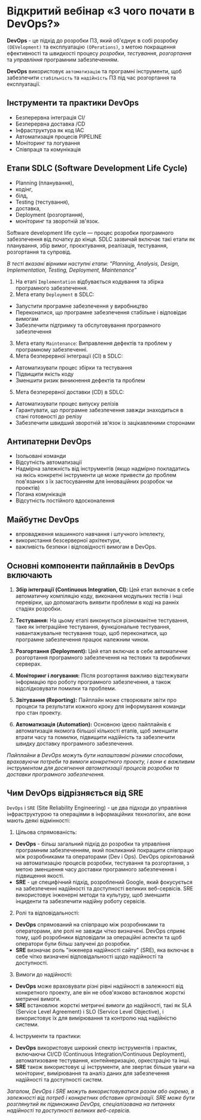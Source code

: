 # Відкритий вебінар «З чого почати в DevOps?»

**DevOps** - це підхід до розробки ПЗ, який об'єднує в собі розробку `(DEVelopment)` та експлуатацію `(OPerations)`, з метою покращення ефективності та швидкості процесу *розробки*, *тестування*, *розгортання* та *управління* програмним забезпеченням.  

**DevOps** використовує `автоматизацію` та програмні інструменти, щоб забезпечити `стабільність` та `надійність` ПЗ під час розгортання та експлуатації.  

## Інструменти та практики DevOps
- Безперервна інтеграція CI/
- Безперервна доставка /CD
- Інфраструктура як код IAC
- Автоматизація процесів PIPELINE
- Моніторинг та логування
- Співпраця та комунікація

## Етапи SDLC (Software Development Life Cycle)
- Planning (планування),   
- кодінг,  
- білд,  
- Testing (тестування),  
- доставка, 
- Deployment (розгортання),  
- моніторинг та зворотній зв'язок. 

Software development life cycle — процес розробки програмного забезпечення від початку до кінця. SDLC зазвичай включає такі етапи як планування, збір вимог, проєктування, реалізація, тестування, розгортання та супровід.

*В тесті вказані вірними наступні етапи: "Planning, Analysis, Design, Implementation, Testing, Deployment, Maintenance"*
1. На етапі `Implementation` відбувається кодування та збірка програмного забезпечення.  
2. Мета етапу `Deployment` в SDLC: 
 - Запустити програмне забезпечення у виробництво  
 - Переконатися, що програмне забезпечення стабільне і відповідає вимогам  
 - Забезпечити підтримку та обслуговування програмного забезпечення  
3. Мета етапу `Maintenance`: Виправлення дефектів та проблем у програмному забезпеченні.  
4. Мета безперервної інтеграції (CI) в SDLC: 
- Автоматизувати процес збірки та тестування  
- Підвищити якість коду  
- Зменшити ризик виникнення дефектів та проблем  
5. Мета безперервної доставки (CD) в SDLC:  
- Автоматизувати процес випуску релізів  
- Гарантувати, що програмне забезпечення завжди знаходиться в стані готовності до релізу  
- Забезпечити швидший зворотній зв'язок із зацікавленими сторонами  

## Антипатерни DevOps  
- Ізольовані команди
- Відсутність автоматизації
- Надмірна залежність від інструментів (якщо надмірно покладатись на якісь конкретні інструменти це може привести до проблем пов'язаних з їх застосуванням для інноваційних  розробок чи проектів)  
- Погана комунікація
- Відсутність постійного вдосконалення  

## Майбутнє DevOps
- впровадження машинного навчання і штучного інтелекту, 
- використання безсерверної архітектури, 
- важливість безпеки і відповідності вимогам в DevOps.

## Основні компоненти пайплайнів в DevOps включають

1. **Збір інтеграції (Continuous Integration, CI):** Цей етап включає в себе автоматичну компіляцію коду, виконання модульних тестів і інші перевірки, що допомагають виявити проблеми в коді на ранніх стадіях розробки.

2. **Тестування:** На цьому етапі виконується різноманітне тестування, таке як інтеграційне тестування, функціональне тестування, навантажувальне тестування тощо, щоб переконатися, що програмне забезпечення працює належним чином.

3. **Розгортання (Deployment):** Цей етап включає в себе автоматичне розгортання програмного забезпечення на тестових та виробничих серверах.

4. **Моніторинг і логування:** Після розгортання важливо відстежувати інформацію про роботу програмного забезпечення, а також відслідковувати помилки та проблеми.

5. **Звітування (Reporting):** Пайплайн може створювати звіти про процеси та результати кожного кроку для інформування команди про стан проекту.

6. **Автоматизація (Automation):** Основною ідеєю пайплайнів є автоматизація якомога більшої кількості етапів, щоб зменшити втрати часу та помилки, підвищити надійність та забезпечити швидку доставку програмного забезпечення.
 
*Пайплайни в DevOps можуть бути налаштовані різними способами, враховуючи потреби та вимоги конкретного проекту, і вони є важливим інструментом для досягнення автоматизації процесів розробки та доставки програмного забезпечення.*

## Чим DevOps відрізняється від SRE 
`DevOps` і `SRE` (Site Reliability Engineering) - це два підходи до управління інфраструктурою та операціями в інформаційних технологіях, але вони мають деякі відмінності:

1. Цільова спрямованість:

- **DevOps** - більш загальний підхід до розробки та управління програмним забезпеченням, який покликаний покращити співпрацю між розробниками та операторами (Dev і Ops). DevOps орієнтований на автоматизацію процесів розробки, тестування та розгортання, з метою зменшення часу доставки програмного забезпечення і підвищення якості.
- **SRE** - це специфічний підхід, розроблений Google, який фокусується на забезпеченні надійності та доступності великих веб-сервісів. SRE використовує інженерні методи та культуру, щоб зменшити інциденти та забезпечити надійну роботу сервісів.

2. Ролі та відповідальності:

- **DevOps** спрямований на співпрацю між розробниками та операторами, але ролі не завжди чітко визначені. DevOps сприяє тому, щоб розробники відповідали за операційні аспекти та щоб оператори були більш залучені до розробки.
- **SRE** визначає роль "інженера надійності сайту" (SRE), яка включає в себе чітко визначені відповідальності щодо надійності та доступності.

3. Вимоги до надійності:

- **DevOps** може враховувати різні рівні надійності в залежності від конкретного проекту, але він не обов'язково встановлює жорсткі метричні вимоги.
- **SRE** встановлює жорсткі метричні вимоги до надійності, такі як SLA (Service Level Agreement) і SLO (Service Level Objective), і використовує їх для вимірювання та контролю над надійністю системи.

4. Інструменти та практики:

- **DevOps** використовує широкий спектр інструментів і практик, включаючи CI/CD (Continuous Integration/Continuous Deployment), автоматизоване тестування, контейнеризацію, оркестрацію та інші.
- **SRE** також використовує ці інструменти, але звертає більше уваги на моніторинг, вимірювання та аналіз даних для забезпечення надійності та доступності систем.

*Загалом, DevOps і SRE можуть використовуватися разом або окремо, в залежності від потреб і конкретних обставин організації. SRE може бути розглянутий як підмножина DevOps, спеціалізована на питаннях надійності та доступності великих веб-сервісів.*